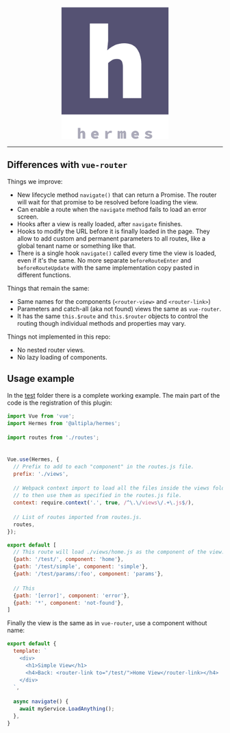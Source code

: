 
<p align="center">
  <img src="docs/logo.png">
</p>

---

## Differences with `vue-router`

Things we improve:

- New lifecycle method `navigate()` that can return a Promise. The router will wait for that promise to be resolved before loading the view.
- Can enable a route when the `navigate` method fails to load an error screen.
- Hooks after a view is really loaded, after `navigate` finishes.
- Hooks to modify the URL before it is finally loaded in the page. They allow to add custom and permanent parameters to all routes, like a global tenant name or something like that.
- There is a single hook `navigate()` called every time the view is loaded, even if it's the same. No more separate `beforeRouteEnter` and `beforeRouteUpdate` with the same implementation copy pasted in different functions.


Things that remain the same:

- Same names for the components (`<router-view>` and `<router-link>`)
- Parameters and catch-all (aka not found) views the same as `vue-router`.
- It has the same `this.$route` and `this.$router` objects to control the routing though individual methods and properties may vary.


Things not implemented in this repo:

- No nested router views.
- No lazy loading of components.


## Usage example

In the [test](test) folder there is a complete working example. The main part of the code is the registration of this plugin:

```js
import Vue from 'vue';
import Hermes from '@altipla/hermes';

import routes from './routes';


Vue.use(Hermes, {
  // Prefix to add to each "component" in the routes.js file.
  prefix: './views',

  // Webpack context import to load all the files inside the views folder
  // to then use them as specified in the routes.js file.
  context: require.context('.', true, /^\.\/views\/.+\.js$/),

  // List of routes imported from routes.js.
  routes,
});
````


```js
export default [
  // This route will load ./views/home.js as the component of the view.
  {path: '/test/', component: 'home'},
  {path: '/test/simple', component: 'simple'},
  {path: '/test/params/:foo', component: 'params'},

  // This 
  {path: '[error]', component: 'error'},
  {path: '*', component: 'not-found'},
]
````


Finally the view is the same as in `vue-router`, use a component without name:

```js
export default {
  template: `
    <div>
      <h1>Simple View</h1>
      <h4>Back: <router-link to="/test/">Home View</router-link></h4>
    </div>
  `,

  async navigate() {
    await myService.LoadAnything();
  },
}
```
